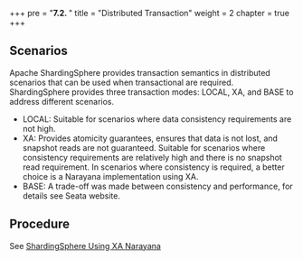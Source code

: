 +++
pre = "<b>7.2. </b>"
title = "Distributed Transaction"
weight = 2
chapter = true
+++

## Scenarios

Apache ShardingSphere provides transaction semantics in distributed scenarios that can be used when transactional are required.
ShardingSphere provides three transaction modes: LOCAL, XA, and BASE to address different scenarios.

- LOCAL: Suitable for scenarios where data consistency requirements are not high.
- XA: Provides atomicity guarantees, ensures that data is not lost, and snapshot reads are not guaranteed. Suitable for scenarios where consistency requirements are relatively high and there is no snapshot read requirement. In scenarios where consistency is required, a better choice is a Narayana implementation using XA.
- BASE: A trade-off was made between consistency and performance, for details see Seata website.

## Procedure

See [ShardingSphere Using XA Narayana](en/user-manual/shardingsphere-jdbc/special-api/transaction/narayana.en.md)